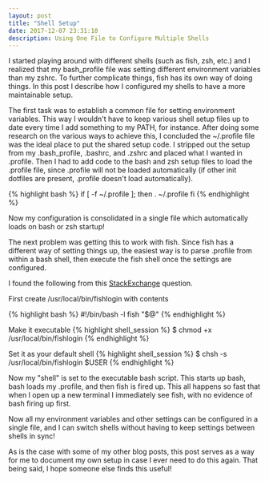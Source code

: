 ```yaml
---
layout: post
title: "Shell Setup" 
date: 2017-12-07 23:31:18
description: Using One File to Configure Multiple Shells
---
```


I started playing around with different shells (such as fish, zsh, etc.) and I realized that my bash_profile file was setting different environment variables than my zshrc. To further complicate things, fish has its own way of doing things. In this post I describe how I configured my shells to have a more maintainable setup.

The first task was to establish a common file for setting environment variables. This way I wouldn't have to keep various shell setup files up to date every time I add something to my PATH, for instance. After doing some research on the various ways to achieve this, I concluded the ~/.profile file was the ideal place to put the shared setup code. I stripped out the setup from my .bash_profile, .bashrc, and .zshrc and placed what I wanted in .profile. Then I had to add code to the bash and zsh setup files to load the .profile file, since .profile will not be loaded automatically (if other init dotfiles are present, .profile doesn't load automatically). 

{% highlight bash %}
if [ -f ~/.profile ]; then
   . ~/.profile
fi
{% endhighlight %}

Now my configuration is consolidated in a single file which automatically loads on bash or zsh startup!

The next problem was getting this to work with fish. Since fish has a different way of setting things up, the easiest way is to parse .profile from within a bash shell, then execute the fish shell once the settings are configured.

I found the following from this [StackExchange][StackExchange] question.

First create /usr/local/bin/fishlogin with contents

{% highlight bash %}
#!/bin/bash -l
fish "$@"
{% endhighlight %}

Make it executable
{% highlight shell_session %}
$ chmod +x /usr/local/bin/fishlogin
{% endhighlight %}

Set it as your default shell
{% highlight shell_session  %}
$ chsh -s /usr/local/bin/fishlogin $USER
{% endhighlight %}

Now my "shell" is set to the executable bash script. This starts up bash, bash loads my .profile, and then fish is fired up. This all happens so fast that when I open up a new terminal I immediately see fish, with no evidence of bash firing up first.

Now all my environment variables and other settings can be configured in a single file, and I can switch shells without having to keep settings between shells in sync!

As is the case with some of my other blog posts, this post serves as a way for me to document my own setup in case I ever need to do this again. That being said, I hope someone else finds this useful!


[StackExchange]: https://superuser.com/questions/446925/re-use-profile-for-fish
